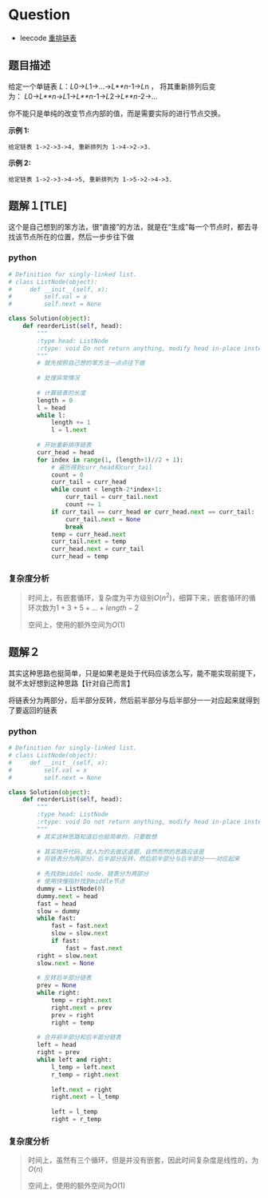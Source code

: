 # Question

- leecode [重排链表](https://leetcode-cn.com/problems/reorder-list/)

## 题目描述

给定一个单链表 *L*：*L*0→*L*1→…→*L**n*-1→*L*n ，
将其重新排列后变为： *L*0→*L**n*→*L*1→*L**n*-1→*L*2→*L**n*-2→…

你不能只是单纯的改变节点内部的值，而是需要实际的进行节点交换。

**示例 1:**

```
给定链表 1->2->3->4, 重新排列为 1->4->2->3.
```

**示例 2:**

```
给定链表 1->2->3->4->5, 重新排列为 1->5->2->4->3.
```

## 题解１[TLE]

这个是自己想到的笨方法，很“直接”的方法，就是在“生成”每一个节点时，都去寻找该节点所在的位置，然后一步步往下做

### python

```python
# Definition for singly-linked list.
# class ListNode(object):
#     def __init__(self, x):
#         self.val = x
#         self.next = None

class Solution(object):
    def reorderList(self, head):
        """
        :type head: ListNode
        :rtype: void Do not return anything, modify head in-place instead.
        """
        # 就先按照自己想的笨方法一点点往下做
        
        # 处理异常情况
        
        # 计算链表的长度
        length = 0
        l = head
        while l:
            length += 1
            l = l.next
            
        # 开始重新排序链表
        curr_head = head
        for index in range(1, (length+1)//2 + 1):
            # 遍历得到curr_head和curr_tail
            count = 0
            curr_tail = curr_head
            while count < length-2*index+1:
                curr_tail = curr_tail.next
                count += 1
            if curr_tail == curr_head or curr_head.next == curr_tail:
                curr_tail.next = None
                break 
            temp = curr_head.next
            curr_tail.next = temp
            curr_head.next = curr_tail
            curr_head = temp
```

### 复杂度分析

> 时间上，有嵌套循环，复杂度为平方级别$O(n^2)$，细算下来，嵌套循环的循环次数为$1+3+5+ ... + length-2$
>
> 空间上，使用的额外空间为$O(1)$

## 题解２

其实这种思路也挺简单，只是如果老是处于代码应该怎么写，能不能实现前提下，就不太好想到这种思路【针对自己而言】

将链表分为两部分，后半部分反转，然后前半部分与后半部分一一对应起来就得到了要返回的链表

### python

```python
# Definition for singly-linked list.
# class ListNode(object):
#     def __init__(self, x):
#         self.val = x
#         self.next = None

class Solution(object):
    def reorderList(self, head):
        """
        :type head: ListNode
        :rtype: void Do not return anything, modify head in-place instead.
        """
        # 其实这种思路知道后也挺简单的，只要敢想
        
        # 其实抛开代码，就人为的去做这道题，自然而然的思路应该是
        # 将链表分为两部分，后半部分反转，然后前半部分与后半部分一一对应起来
        
        # 先找到middel node，链表分为两部分
        # 使用快慢指针找到middle节点
        dummy = ListNode(0)
        dummy.next = head
        fast = head
        slow = dummy
        while fast:
            fast = fast.next
            slow = slow.next
            if fast:
                fast = fast.next
        right = slow.next
        slow.next = None
        
        # 反转后半部分链表
        prev = None
        while right:
            temp = right.next
            right.next = prev
            prev = right
            right = temp
        
        # 合并前半部分和后半部分链表
        left = head
        right = prev
        while left and right:
            l_temp = left.next
            r_temp = right.next
            
            left.next = right
            right.next = l_temp
            
            left = l_temp
            right = r_temp
```

### 复杂度分析

> 时间上，虽然有三个循环，但是并没有嵌套，因此时间复杂度是线性的，为$O(n)$
>
> 空间上，使用的额外空间为$O(1)$